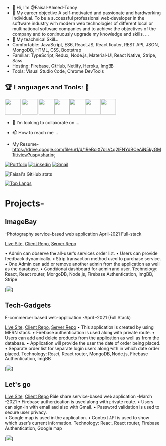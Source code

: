 - 👋 Hi, I’m @Faisal-Ahmed-Tonoy
- 👀 My career objective A self-motivated and passionate and hardworking individual. To be a successful professional web-developer in the software industry with modern web technologies of different local or multinational software companies and to achieve the objectives of the company and to continuously upgrade my knowledge and skills. ...
- 🌱 My teachnical Skill...
- Comfortable: JavaScript, ES6, React.JS, React Router, REST API, JSON, MongoDB, HTML, CSS, Bootstrap
- Familiar: TypeScript, Redux, Node.js, Material-UI, React Native, Stripe, Sass 
- Hosting: Firebase, GitHub, Netlify, Heroku, ImgBB 
- Tools: Visual Studio Code, Chrome DevTools 

 ## :trophy: Languages and Tools: :robot:

<img src="https://github.com/vimalverma558/vimalverma558/blob/v2/img/icons8-html-5.svg" width="50px"> <img src="https://github.com/vimalverma558/vimalverma558/blob/v2/img/icons8-css3.svg" width="50px"> <img src="https://github.com/vimalverma558/vimalverma558/blob/v2/img/icons8-bootstrap.svg" width="50px"><img src="https://github.com/vimalverma558/vimalverma558/blob/v2/img/icons8-react.svg" width="50px"><img src="https://github.com/vimalverma558/vimalverma558/blob/v2/img/icons8-nodejs.svg" width="50px"><img src="https://github.com/vimalverma558/vimalverma558/blob/v2/img/icons8-mongodb.svg" width="50px"><img src="https://github.com/vimalverma558/vimalverma558/blob/v2/img/icons8-firebase.svg" width="50px"> 


- 💞️ I’m looking to collaborate on ...
- 📫 How to reach me ...

- My Resume- https://drive.google.com/file/u/1/d/1ReBoiX7pLV4g2lFNYdBCeAiN5kyGM1it/view?usp=sharing
 
 


[![Portfolio](https://img.shields.io/badge/-Portfolio-red?style=flat&logo=appveyor&logoColor=white)](https://faisal-ahmed-tonoy.github.io/my-portfolio/)
[![Linkedin](https://img.shields.io/badge/-LinkedIn-blue?style=flat&logo=Linkedin&logoColor=white)](https://www.linkedin.com/in/faisal-ahmed-b48ba5210/)
[![Gmail](https://img.shields.io/badge/-Gmail-red?style=flat&logo=Gmail&logoColor=white)](https://mail.google.com/mail/u/0/#inbox?compose=GTvVlcSDZBZrbkXgmnZgGPsLtBKGdVJrNXtkWKCntTRvLJPkhlPkBDXRrcnTLrbJqSjvlxhCxRjWM)


 ![Faisal's GitHub stats](https://github-readme-stats.vercel.app/api?username=Faisal-Ahmed-Tonoy&show_icons=true&theme=radical)
 
 [![Top Langs](https://github-readme-stats.vercel.app/api/top-langs/?username=faisal-ahmed-tonoy&layout=compact)](https://github.com/faisal-ahmed-tonoy/github-readme-stats)
 
 
 


# Projects-


## ImageBay

-Photography service-based web application April-2021 Full-stack

 [Live Site](https://image-bay.web.app//), [Client Repo](https://github.com/Faisal-Ahmed-Tonoy/image-bay-client ), [Server Repo](https://github.com/Faisal-Ahmed-Tonoy/image-bay-server)

•	Admin can observe the all-user’s services order list.
•	Users can provide feedback dynamically.
•	Strip transaction method used to purchase service.  
•	One Admin can add or remove another admin from the application as well as the database. 
•	Conditional dashboard for admin and user. 
Technology: React, React router, MongoDB, Node.js, Firebase Authentication, ImgBB, Stripe

[<img src="https://i.ibb.co/J2dkXnd/Home.jpg" />]

## Tech-Gadgets 
E-commercer based web-application -April -2021 (Full Stack)

 [Live Site](https://tech-gadgets-46624.web.app/), [Client Repo](https://github.com/Faisal-Ahmed-Tonoy/tech-gadgets-client), [Server Repo](https://github.com/Faisal-Ahmed-Tonoy/tech-gadgets-server)
•	This application is created by using MERN stack.
•	Firebase authentication is used along with private route.
•	Users can add and delete products from the application as well as from the database.
•	Application will provide the user the date of order being placed.
•	Separate order list for separate login users along with in which date order placed.
Technology: React, React router, MongoDB, Node.js, Firebase Authentication, ImgBB

[<img src="https://i.ibb.co/QvWhFch/1.jpg" />]

## Let's go
[Live Site](https://let-s-go-cc861.web.app/), [Client Repo](https://github.com/Faisal-Ahmed-Tonoy/let-s-go)
Ride share service-based web application -March -2021
•	Firebase authentication is used along with private route.
•	Users can sign-in with email and also with Gmail.
•	Password validation is used to secure user privacy.  
•	Google map is used in the application.
•	Context API is used to show which user’s current information.
Technology: React, React router, Firebase Authentication, Google map


[<img src="https://i.ibb.co/z6SJ07p/Home.jpg" />]
 


<!---
Faisal-Ahmed-Tonoy/Faisal-Ahmed-Tonoy is a ✨ special ✨ repository because its `README.md` (this file) appears on your GitHub profile.
You can click the Preview link to take a look at your changes.
--->

